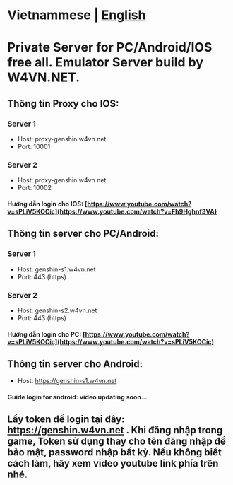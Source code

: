 # Vietnammese | [English](https://github.com/socbaysky/gs_public/blob/main/README_en.md)

# Private Server for PC/Android/IOS free all. Emulator Server build by W4VN.NET.

## Thông tin Proxy cho IOS:
### Server 1
- Host: proxy-genshin.w4vn.net
- Port: 10001
### Server 2
- Host: proxy-genshin.w4vn.net
- Port: 10002

#### Hướng dẫn login cho IOS: [https://www.youtube.com/watch?v=sPLiV5KOCic](https://www.youtube.com/watch?v=Fh9Hghnf3VA)

## Thông tin server cho PC/Android:
### Server 1
- Host: genshin-s1.w4vn.net
- Port: 443 (https)
### Server 2
- Host: genshin-s2.w4vn.net
- Port: 443 (https)

#### Hướng dẫn login cho PC: [https://www.youtube.com/watch?v=sPLiV5KOCic](https://www.youtube.com/watch?v=sPLiV5KOCic)

## Thông tin server cho Android:
- Host: https://genshin-s1.w4vn.net

#### Guide login for android: video updating soon...

## Lấy token để login tại đây: https://genshin.w4vn.net . Khi đăng nhập trong game, Token sử dụng thay cho tên đăng nhập để bảo mật, password nhập bất kỳ. Nếu không biết cách làm, hãy xem video youtube link phía trên nhé.
